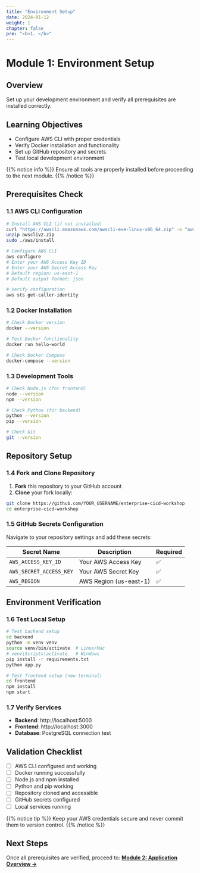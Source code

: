 ```yaml
---
title: "Environment Setup"
date: 2024-01-12
weight: 1
chapter: false
pre: "<b>1. </b>"
---
```


# Module 1: Environment Setup

## Overview
Set up your development environment and verify all prerequisites are installed correctly.

## Learning Objectives
- Configure AWS CLI with proper credentials
- Verify Docker installation and functionality  
- Set up GitHub repository and secrets
- Test local development environment

{{% notice info %}}
Ensure all tools are properly installed before proceeding to the next module.
{{% /notice %}}

## Prerequisites Check

### 1.1 AWS CLI Configuration

```bash
# Install AWS CLI (if not installed)
curl "https://awscli.amazonaws.com/awscli-exe-linux-x86_64.zip" -o "awscliv2.zip"
unzip awscliv2.zip
sudo ./aws/install

# Configure AWS CLI
aws configure
# Enter your AWS Access Key ID
# Enter your AWS Secret Access Key  
# Default region: us-east-1
# Default output format: json

# Verify configuration
aws sts get-caller-identity
```

### 1.2 Docker Installation

```bash
# Check Docker version
docker --version

# Test Docker functionality
docker run hello-world

# Check Docker Compose
docker-compose --version
```

### 1.3 Development Tools

```bash
# Check Node.js (for frontend)
node --version
npm --version

# Check Python (for backend)
python --version
pip --version

# Check Git
git --version
```

## Repository Setup

### 1.4 Fork and Clone Repository

1. **Fork** this repository to your GitHub account
2. **Clone** your fork locally:

```bash
git clone https://github.com/YOUR_USERNAME/enterprise-cicd-workshop
cd enterprise-cicd-workshop
```

### 1.5 GitHub Secrets Configuration

Navigate to your repository settings and add these secrets:

| Secret Name | Description | Required |
|-------------|-------------|----------|
| `AWS_ACCESS_KEY_ID` | Your AWS Access Key | ✅ |
| `AWS_SECRET_ACCESS_KEY` | Your AWS Secret Key | ✅ |
| `AWS_REGION` | AWS Region (us-east-1) | ✅ |

## Environment Verification

### 1.6 Test Local Setup

```bash
# Test backend setup
cd backend
python -m venv venv
source venv/bin/activate  # Linux/Mac
# venv\Scripts\activate   # Windows
pip install -r requirements.txt
python app.py

# Test frontend setup (new terminal)
cd frontend
npm install
npm start
```

### 1.7 Verify Services

- **Backend**: http://localhost:5000
- **Frontend**: http://localhost:3000
- **Database**: PostgreSQL connection test

## Validation Checklist

- [ ] AWS CLI configured and working
- [ ] Docker running successfully
- [ ] Node.js and npm installed
- [ ] Python and pip working
- [ ] Repository cloned and accessible
- [ ] GitHub secrets configured
- [ ] Local services running

{{% notice tip %}}
Keep your AWS credentials secure and never commit them to version control.
{{% /notice %}}

## Next Steps

Once all prerequisites are verified, proceed to:
**[Module 2: Application Overview →](../2-application-overview/)**